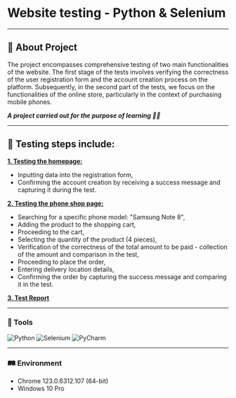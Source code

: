 # Website testing - Python & Selenium
-----
## :memo: About Project 

The project encompasses comprehensive testing of two main functionalities of the website. The first stage of the tests involves verifying the correctness of the user registration form and the account creation process on the platform. 
Subsequently, in the second part of the tests, we focus on the functionalities of the online store, particularly in the context of purchasing mobile phones.

***A project carried out for the purpose of learning :woman_technologist:***

-----
## :pushpin: Testing steps include:

[**1. Testing the homepage:**](https://github.com/natallor/Website_testing_Python_and_Selenium/blob/main/tests_cases/test_Registration_Page.py)
   
- Inputting data into the registration form,
- Confirming the account creation by receiving a success message and capturing it during the test.



[**2. Testing the phone shop page:**](https://github.com/natallor/Website_testing_Python_and_Selenium/blob/main/tests_cases/test_Product_Page.py)
   
- Searching for a specific phone model: "Samsung Note 8",
- Adding the product to the shopping cart,
- Proceeding to the cart,
- Selecting the quantity of the product (4 pieces),
- Verification of the correctness of the total amount to be paid - collection of the amount and comparison in the test,
- Proceeding to place the order,
- Entering delivery location details,
- Confirming the order by capturing the success message and comparing it in the test.

[**3. Test Report**](http://localhost:63342/Website%20testing%20-%20Python%20&%20Selenium/reports/report.html?_ijt=2sd7dngbp52gqatt97a4cfcmot&_ij_reload=RELOAD_ON_SAVE&sort=result)


-----

### :wrench: Tools
![Python](https://img.shields.io/badge/Python%20-%20%233776AB?style=flat&logo=Python&label=3.12&labelColor=black&color=blue)
![Selenium](https://img.shields.io/badge/Selenium-%2343B02A?style=flat&logo=Selenium&label=4.17.2&labelColor=black&color=blue)
![PyCharm](https://img.shields.io/badge/PyCharm-%23000000?style=flat&logo=PyCharm&label=2023.3.4&labelColor=black&color=blue)

-----

### :railway_track: Environment
- Chrome 123.0.6312.107 (64-bit) <br>
- Windows 10 Pro
